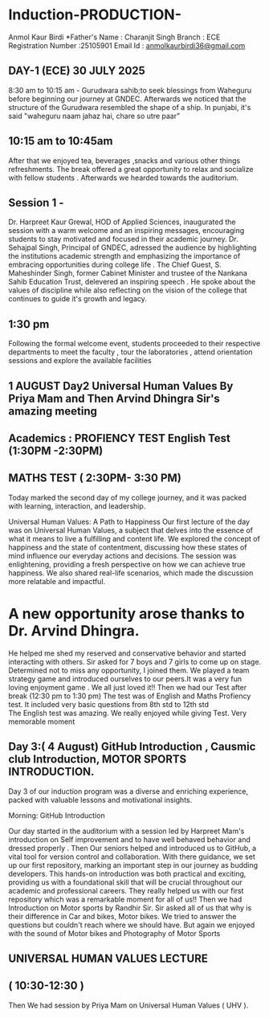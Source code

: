 # Induction-PRODUCTION-
Anmol Kaur Birdi 
*Father's Name : Charanjit Singh
Branch : ECE 
Registration Number :25105901
Email Id : anmolkaurbirdi36@gmail.com
## DAY-1 (ECE) 30 JULY 2025
8:30 am to 10:15 am - Gurudwara sahib;to seek blessings from Waheguru before beginning our journey at GNDEC. Afterwards we noticed that the structure of the Gurudwara resembled the shape of a ship. In punjabi, it's said "waheguru naam jahaz hai, chare so utre paar"
## 10:15 am to 10:45am
After that we enjoyed tea, beverages ,snacks and various other things refreshments. The break offered a great opportunity to relax and socialize with fellow students . Afterwards we hearded towards the auditorium. 
## Session 1 -
Dr. Harpreet Kaur Grewal, HOD of Applied Sciences, inaugurated the session with a warm welcome and an inspiring messages, encouraging students to stay motivated and focused in their academic journey. Dr. Sehajpal Singh, Principal of GNDEC, adressed the audience by highlighting the institutions academic strength and emphasizing the importance of embracing opportunities during college life . The Chief Guest, S. Maheshinder Singh, former Cabinet Minister and trustee of the Nankana Sahib Education Trust, delevered an inspiring speech . He spoke about the values of discipline while also reflecting on the vision of the college that continues to guide it's growth and legacy. 
## 1:30 pm
Following the formal welcome event, students proceeded to their respective departments  to meet the faculty ,  tour the laboratories ,  attend orientation sessions and explore the available facilities
## 1 AUGUST Day2 Universal Human Values By Priya Mam and Then Arvind Dhingra Sir's amazing meeting
## Academics : PROFIENCY TEST English Test (1:30PM -2:30PM) 
## MATHS TEST ( 2:30PM- 3:30 PM) 


Today marked the second  day of my college journey, and it was packed with learning, interaction, and leadership.

Universal Human Values: A Path to Happiness
Our first lecture of the day was on Universal Human Values, a subject that delves into the essence of what it means to live a fulfilling and content life. We explored the concept of happiness and the state of contentment, discussing how these states of mind influence our everyday actions and decisions. The session was enlightening, providing a fresh perspective on how we can achieve true happiness.
We also shared real-life scenarios, which made the discussion more relatable and impactful.
# A new opportunity arose thanks to Dr. Arvind Dhingra.
He helped me shed my reserved and conservative behavior and started interacting with others. Sir asked for 7 boys and 7 girls to come up on stage. Determined not to miss any opportunity, I joined them. We played a team strategy game and introduced ourselves to our peers.It was a very fun loving enjoyment game . We all just loved it!! 
Then we had our Test after break (12:30 pm to 1:30 pm) 
The test was of English and Maths Profiency test. 
It included very basic questions from 8th std to 12th std  
The English test was amazing. We really enjoyed while giving Test. 
Very memorable moment 
## Day 3:( 4 August) GitHub Introduction , Causmic club Introduction, MOTOR SPORTS INTRODUCTION.

Day 3 of our induction program was a diverse and enriching experience, packed with valuable lessons and motivational insights.

Morning: GitHub Introduction

Our day started in the auditorium with a session led by Harpreet Mam's introduction on Self improvement and to have well behaved behavior and dressed properly . Then Our seniors helped and introduced us to GitHub, a vital tool for version control and collaboration. With there guidance, we set up our first repository, marking an important step in our journey as budding developers. This hands-on introduction was both practical and exciting, providing us with a foundational skill that will be crucial throughout our academic and professional careers.
They really helped us with our first repository which was a remarkable moment for all of us!! 
Then we had Introduction on Motor sports by Randhir Sir. Sir asked all of us that why is their difference in Car and bikes, Motor bikes. We tried to answer the questions but couldn't reach where we should have. But again we enjoyed with the sound of Motor bikes and Photography of Motor Sports
 ## UNIVERSAL HUMAN VALUES LECTURE 
## ( 10:30-12:30 ) 

Then We had session by Priya Mam on Universal Human Values ( UHV ). 
